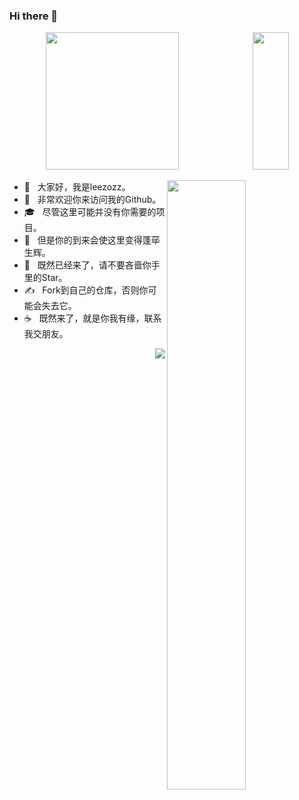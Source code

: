 ### Hi there 👋

<!--
**leezozz/leezozz** is a ✨ _special_ ✨ repository because its `README.md` (this file) appears on your GitHub profile.

Here are some ideas to get you started:

- 🔭 I’m currently working on ...
- 🌱 I’m currently learning ...
- 👯 I’m looking to collaborate on ...
- 🤔 I’m looking for help with ...
- 💬 Ask me about ...
- 📫 How to reach me: ...
- 😄 Pronouns: ...
- ⚡ Fun fact: ...
-->

<!-- 统计信息以及使用语言  -->
<p align="center" width="100%">
  <img src = "https://github-readme-stats.vercel.app/api?username=leezozz&count_private=true&show_icons=true&theme=radical" width="65%" height="220">
  <img src = "https://github-readme-stats.vercel.app/api/top-langs/?username=leezozz&theme=tokyonight" width="34%" height="220">
</p>

<p width="100%"> 
  
<!-- github奖杯 -->
<img align = "right" src = "https://github-profile-trophy.vercel.app/?username=leezozz&theme=tokyonight" width="50%" >
  
- 🔭 &nbsp; 大家好，我是leezozz。
- 🤔 &nbsp; 非常欢迎你来访问我的Github。
- 🎓 &nbsp; 尽管这里可能并没有你需要的项目。
- 💼 &nbsp; 但是你的到来会使这里变得蓬荜生辉。
- 🌱 &nbsp; 既然已经来了，请不要吝啬你手里的Star。
- ✍️ &nbsp; Fork到自己的仓库，否则你可能会失去它。
- ☕ &nbsp; 既然来了，就是你我有缘，联系我交朋友。 
  
</p>


<!-- 浏览量统计 -->
<img align = "right" src = "https://komarev.com/ghpvc/?username=leezozz" >

